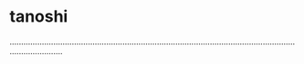 # tanoshi

...................................................................................................................................................